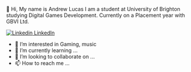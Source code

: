 👋 Hi, My name is Andrew Lucas I am a student at University of Brighton studying Digital Games Development. Currently on a Placement year with GBVI Ltd.

[![Linkedin](https://i.stack.imgur.com/gVE0j.png) LinkedIn](https://www.linkedin.com/in/andrewlucas999/)

- 👀 I’m interested in Gaming, music 
- 🌱 I’m currently learning ...
- 💞️ I’m looking to collaborate on ...
- 📫 How to reach me ...


